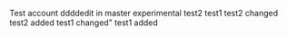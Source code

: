 Test account
ddddedit in master
experimental
test2
test1 test2 changed
test2 added test1 changed"
test1 added

